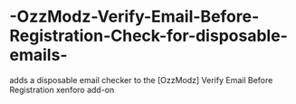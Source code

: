 # -OzzModz-Verify-Email-Before-Registration-Check-for-disposable-emails-
adds a disposable email checker to the [OzzModz] Verify Email Before Registration xenforo add-on
